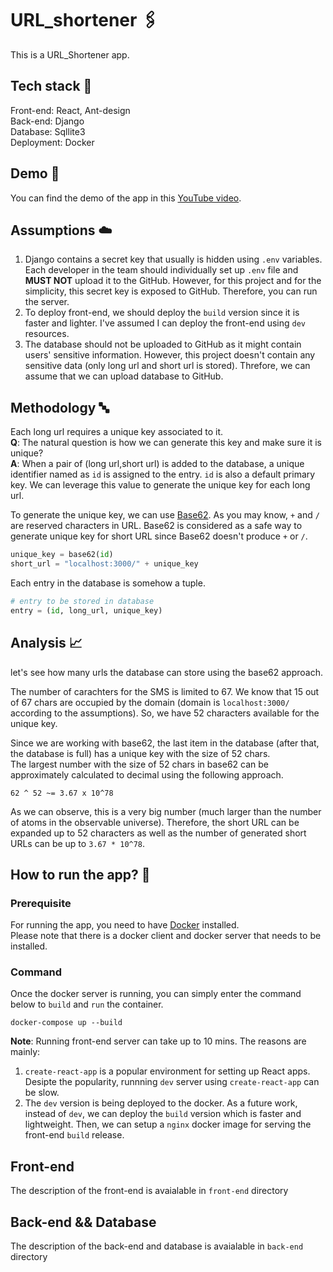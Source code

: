 # URL_shortener 🖇️

This is a URL_Shortener app.

## Tech stack 👕

Front-end: React, Ant-design
<br>
Back-end: Django
<br>
Database: Sqllite3
<br>
Deployment: Docker

## Demo 🎥

You can find the demo of the app in this [YouTube video](https://youtu.be/aIrZlY3LTQE).

## Assumptions ☁️

1. Django contains a secret key that usually is hidden using `.env` variables. Each developer in the team should individually set up `.env` file and **MUST NOT** upload it to the GitHub. However, for this project and for the simplicity, this secret key is exposed to GitHub. Therefore, you can run the server.
2. To deploy front-end, we should deploy the `build` version since it is faster and lighter. I've assumed I can deploy the front-end using `dev` resources.
3. The database should not be uploaded to GitHub as it might contain users' sensitive information. However, this project doesn't contain any sensitive data (only long url and short url is stored). Threfore, we can assume that we can upload database to GitHub.

## Methodology 🔤

Each long url requires a unique key associated to it.  
**Q**: The natural question is how we can generate this key and make sure it is unique?  
**A**: When a pair of (long url,short url) is added to the database, a unique identifier named as `id` is assigned to the entry. `id` is also a default primary key. We can leverage this value to generate the unique key for each long url.

To generate the unique key, we can use [Base62](https://en.wikipedia.org/wiki/Base62). As you may know, `+` and `/` are reserved characters in URL. Base62 is considered as a safe way to generate unique key for short URL since Base62 doesn't produce `+` or `/`.

```Python
unique_key = base62(id)
short_url = "localhost:3000/" + unique_key
```

Each entry in the database is somehow a tuple.

```Python
# entry to be stored in database
entry = (id, long_url, unique_key)
```

## Analysis 📈

let's see how many urls the database can store using the base62 approach.

The number of carachters for the SMS is limited to 67. We know that 15 out of 67 chars are occupied by the domain (domain is `localhost:3000/` according to the assumptions). So, we have 52 characters available for the unique key.

Since we are working with base62, the last item in the database (after that, the database is full) has a unique key with the size of 52 chars.  
The largest number with the size of 52 chars in base62 can be approximately calculated to decimal using the following approach.

```
62 ^ 52 ~= 3.67 x 10^78
```

As we can observe, this is a very big number (much larger than the number of atoms in the observable universe). Therefore, the short URL can be expanded up to 52 characters as well as the number of generated short URLs can be up to `3.67 * 10^78`.

## How to run the app? 🤨

### Prerequisite

For running the app, you need to have [Docker](https://docs.docker.com/get-docker/) installed.  
Please note that there is a docker client and docker server that needs to be installed.

### Command

Once the docker server is running, you can simply enter the command below to `build` and `run` the container.

```
docker-compose up --build
```

**Note**: Running front-end server can take up to 10 mins. The reasons are mainly:

1. `create-react-app` is a popular environment for setting up React apps. Desipte the popularity, runnning `dev` server using `create-react-app` can be slow.
2. The `dev` version is being deployed to the docker. As a future work, instead of `dev`, we can deploy the `build` version which is faster and lightweight. Then, we can setup a `nginx` docker image for serving the front-end `build` release.

## Front-end

The description of the front-end is avaialable in `front-end` directory

## Back-end && Database

The description of the back-end and database is avaialable in `back-end` directory
